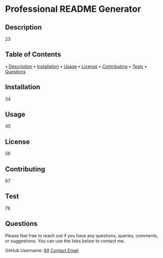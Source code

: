 # Professional README Generator

## Description

23

## Table of Contents

•	[Description](#Description)
•	[Installation](#installation)
•	[Usage](#usage)
•	[License](#license)
•	[Contributing](#Contributing)
•	[Tests](#Tests)
•	[Questions](#Questions) 


## Installation

34

## Usage

45

## License

56

## Contributing

67

## Test

78

## Questions

Please feel free to reach out if you have any questions, queries, comments, or suggestions. You can use the links below to contact me.

GitHub Username: [89](90)                         [Contact Email](01)